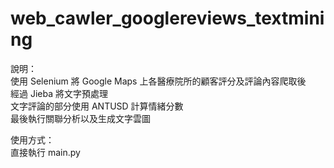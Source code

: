 # web_cawler_googlereviews_textmining

說明：  
使用 Selenium 將 Google Maps 上各醫療院所的顧客評分及評論內容爬取後  
經過 Jieba 將文字預處理  
文字評論的部分使用 ANTUSD 計算情緒分數  
最後執行關聯分析以及生成文字雲圖  

使用方式：  
直接執行 main.py
